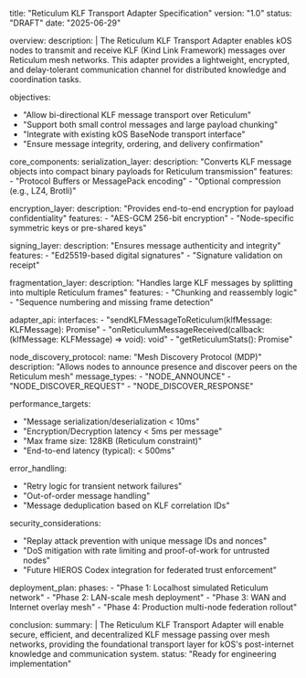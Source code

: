 title: "Reticulum KLF Transport Adapter Specification"
version: "1.0"
status: "DRAFT"
date: "2025-06-29"

overview:
  description: |
    The Reticulum KLF Transport Adapter enables kOS nodes to transmit and receive KLF (Kind Link Framework) messages over Reticulum mesh networks. This adapter provides a lightweight, encrypted, and delay-tolerant communication channel for distributed knowledge and coordination tasks.

objectives:
  - "Allow bi-directional KLF message transport over Reticulum"
  - "Support both small control messages and large payload chunking"
  - "Integrate with existing kOS BaseNode transport interface"
  - "Ensure message integrity, ordering, and delivery confirmation"

core_components:
  serialization_layer:
    description: "Converts KLF message objects into compact binary payloads for Reticulum transmission"
    features:
      - "Protocol Buffers or MessagePack encoding"
      - "Optional compression (e.g., LZ4, Brotli)"

  encryption_layer:
    description: "Provides end-to-end encryption for payload confidentiality"
    features:
      - "AES-GCM 256-bit encryption"
      - "Node-specific symmetric keys or pre-shared keys"

  signing_layer:
    description: "Ensures message authenticity and integrity"
    features:
      - "Ed25519-based digital signatures"
      - "Signature validation on receipt"

  fragmentation_layer:
    description: "Handles large KLF messages by splitting into multiple Reticulum frames"
    features:
      - "Chunking and reassembly logic"
      - "Sequence numbering and missing frame detection"

  adapter_api:
    interfaces:
      - "sendKLFMessageToReticulum(klfMessage: KLFMessage): Promise<void>"
      - "onReticulumMessageReceived(callback: (klfMessage: KLFMessage) => void): void"
      - "getReticulumStats(): Promise<ReticulumStats>"

node_discovery_protocol:
  name: "Mesh Discovery Protocol (MDP)"
  description: "Allows nodes to announce presence and discover peers on the Reticulum mesh"
  message_types:
    - "NODE_ANNOUNCE"
    - "NODE_DISCOVER_REQUEST"
    - "NODE_DISCOVER_RESPONSE"

performance_targets:
  - "Message serialization/deserialization < 10ms"
  - "Encryption/Decryption latency < 5ms per message"
  - "Max frame size: 128KB (Reticulum constraint)"
  - "End-to-end latency (typical): < 500ms"

error_handling:
  - "Retry logic for transient network failures"
  - "Out-of-order message handling"
  - "Message deduplication based on KLF correlation IDs"

security_considerations:
  - "Replay attack prevention with unique message IDs and nonces"
  - "DoS mitigation with rate limiting and proof-of-work for untrusted nodes"
  - "Future HIEROS Codex integration for federated trust enforcement"

deployment_plan:
  phases:
    - "Phase 1: Localhost simulated Reticulum network"
    - "Phase 2: LAN-scale mesh deployment"
    - "Phase 3: WAN and Internet overlay mesh"
    - "Phase 4: Production multi-node federation rollout"

conclusion:
  summary: |
    The Reticulum KLF Transport Adapter will enable secure, efficient, and decentralized KLF message passing over mesh networks, providing the foundational transport layer for kOS's post-internet knowledge and communication system.
  status: "Ready for engineering implementation"

